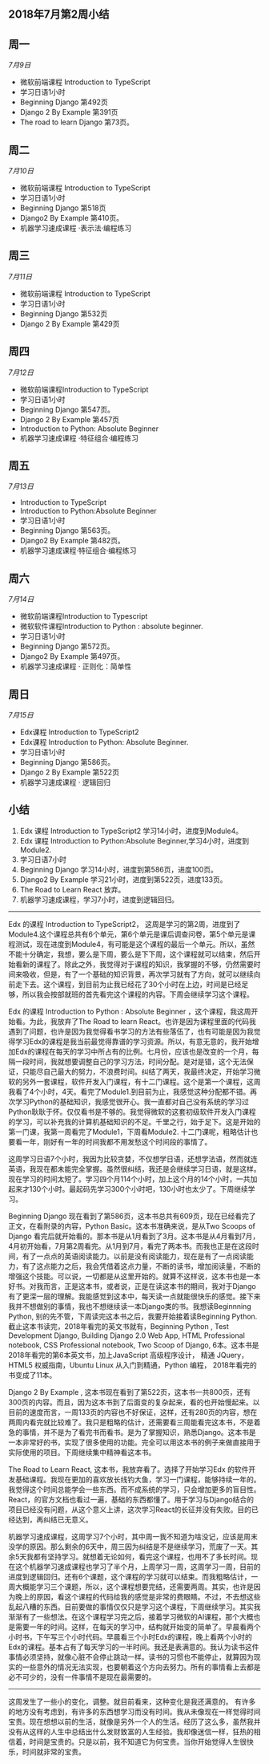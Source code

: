 2018年7月第2周小结
----------------
周一
----
*7月9日*
- 微软前端课程 Introduction to TypeScript
- 学习日语1小时
- Beginning Django 第492页
- Django 2 By Example 第391页
- The road to learn Django 第73页。

周二
----
*7月10日*
- 微软前端课程 Introduction to TypeScript
- 学习日语1小时
- Beginning Django 第518页
- Django2 By Example 第410页。
- 机器学习速成课程 ·表示法·编程练习

周三
----
*7月11日*
- 微软前端课程 Introduction to TypeScript
- 学习日语1小时
- Beginning Django 第532页
- Django 2 By Example 第429页

周四
----
*7月12日*
- 微软前端课程Introduction to TypeScript
- 学习日语1小时
- Beginning Django 第547页。
- Django 2 By Example 第457页
- Introduction to Python: Absolute Beginner
- 机器学习速成课程 ·特征组合·编程练习

周五
----
*7月13日*
- Introduction to TypeScript
- Introduction to Python:Absolute Beginner
- 学习日语1小时
- Beginning Django 第563页。
- Django2 By Example 第482页。
- 机器学习速成课程·特征组合·编程练习

周六
----
*7月14日*
- 微软前端课程Introduction to Typescript 
- 微软软件课程Introduction to Python : absolute beginner.
- 学习日语1小时
- Beginning Django 第572页。
- Django2 By Example 第497页。
- 机器学习速成课程 · 正则化：简单性

周日
----
*7月15日*
- Edx课程 Introduction to TypeScript2
- Edx课程 Introduction to Python: Absolute Beginner.
- 学习日语1小时
- Beginning Django 第586页。
- Django 2 By Example 第522页
- 机器学习速成课程 · 逻辑回归

小结
--------------
1. Edx 课程 Introduction to TypeScript2 学习14小时，进度到Module4。
2. Edx 课程 Introduction to Python:Absolute Beginner,学习4小时，进度到Module2.
3. 学习日语7小时
4. Beginning Django 学习14小时，进度到第586页，进度100页。
5. Django2 By Example 学习21小时，进度到第522页，进度133页。
6. The Road to Learn React 放弃。
7. 机器学习速成课程，学习7小时，进度到逻辑回归。
---
Edx 的课程 Introduction to TypeScript2， 这周是学习的第2周，进度到了Module4.这个课程总共有6个单元，第6个单元是课后调查问卷，第5个单元是课程测试，现在进度到Module4，有可能是这个课程的最后一个单元。所以，虽然不能十分确定，我想，要么是下周，要么是下下周，这个课程就可以结束，然后开始看新的课程了。除此之外，我觉得对于课程的知识，我掌握的不够，仍然需要时间来吸收，但是，有了一个基础的知识背景，再次学习就有了方向，就可以继续向前走下去。这个课程，到目前为止我已经花了30个小时在上边，时间是已经足够，所以我会按部就班的首先看完这个课程的内容。下周会继续学习这个课程。  


Edx 的课程 Introduction to Python : Absolute Beginner ，这个课程，我这周开始看。为此，我放弃了The Road to learn React。也许是因为课程里面的代码我遇到了问题，也许是因为我觉得看书学习的方法有些落伍了，也有可能是因为我觉得学习Edx的课程是我当前最觉得靠谱的学习资源。所以，有意无意的，我开始增加Edx的课程在每天的学习中所占有的比例。七月份，应该也是改变的一个月，每隔一段时间，我就想要调整自己的学习方法，时间分配。是对是错，这个无法保证，只能尽自己最大的努力，不浪费时间。纠结了两天，我最终决定，开始学习微软的另外一套课程，软件开发入门课程，有十二门课程。这个是第一个课程，这周我看了4个小时，4天。看完了Module1.到目前为止，我感觉这种分配都不错。再次学习Python的基础知识，我感觉很开心。我一直都对自己没有系统的学习过Python耿耿于怀。仅仅看书是不够的。我觉得微软的这套初级软件开发入门课程的学习，可以补充我的计算机基础知识的不足。千里之行，始于足下。这是开始的第一门课，我第一周看完了Module1，下周看Module2. 十二门课呢，粗略估计也要看一年，刚好有一年的时间我都不用发愁这个时间段的事情了。  


这周学习日语7个小时，我因为比较贪婪，不仅想学日语，还想学法语，然而就连英语，我现在都未能完全掌握。虽然很纠结，我还是会继续学习日语，就是这样。现在学习的时间太短了。学习四个月114个小时，加上这个月的14个小时，一共加起来才130个小时。最起码先学习300个小时吧，130小时也太少了。下周继续学习。  


Beginning Django 现在看到了第586页，这本书总共有609页，现在已经看完了正文，在看附录的内容，Python Basic。这本书准确来说，是从Two Scoops of Django 看完后就开始看的。那本书是从1月看到了3月。这本书是从4月看到7月，4月初开始看，7月第2周看完。从1月到7月，看完了两本书。而我也正是在这段时间，有了一点点的英语阅读能力。以前是没有阅读能力，现在是有了一点阅读能力，有了这点能力之后，我会凭借着这点力量，不断的读书，增加阅读量，不断的增强这个技能。可以说，一切都是从这里开始的。就算不这样说，这本书也是一本好书。对我而言，正是这本书，或者说，正是在读这本书的期间，我对于Django有了更深一层的理解。我能感觉到这本中，每天读一点就能很快乐的感觉。接下来我并不想做别的事情，我也不想继续读一本Django类的书。我想读Beginnning Python, 别的先不管，下周读完这本书之后，我要开始接着读Beginning Python. 截止这本书读完，2018年看完的英文书就有，Beginning Python , Test  Development Django, Building Django 2.0 Web App, HTML Professional notebook, CSS Professional notebook, Two Scoop of Django, 6本。这本书是2018年看完的第6本英文书，加上JavaScript 高级程序设计， 精通 JQuery， HTML5 权威指南，Ubuntu Linux 从入门到精通，Python 编程， 2018年看完的书变成了11本。  


Django 2 By Example , 这本书现在看到了第522页，这本书一共800页，还有300页的内容。而且，因为这本书到了后面变的复杂起来，看的也开始慢起来。以目前的速度而言，一周133页的内容也不好保证，这样，还有280页的内容，想在两周内看完就比较难了。我只是粗略的估计，还需要看三周能看完这本书，不是着急的事情，并不是为了看完书而看书。是为了掌握知识，熟悉Django。这本书是一本非常好的书，实现了很多使用的功能。完全可以用这本书的例子来做直接用于实际使用的项目。下周继续集中精神看这本书。  


The Road to Learn React, 这本书，我放弃看了。选择了开始学习Edx 的软件开发基础课程。我现在更加的喜欢放长线钓大鱼，学习一门课程，能够持续一年的。我觉得这个时间总能学会一些东西。而不成系统的学习，只会增加更多的盲目性。React，的官方文档也看过一遍，基础的东西都懂了。用于学习与Django结合的项目已经没有问题，从这个意义上讲，这次学习React的长征并没有失败。目的已经达到，再纠结已无意义。  


机器学习速成课程，这周学习7个小时，其中周一我不知道为啥没记，应该是周末没学的原因。那么剩余的6天中，周三因为纠结是不是继续学习，荒废了一天。其余5天我都有坚持学习。就想着无论如何，看完这个课程，也用不了多长时间。现在这个机器学习速成课程也学习了半个月，上周学习一周，这周学习一周，目前的进度到逻辑回归。还有6个课题，这个课程的学习就可以结束。而我粗略估计，一周大概能学习三个课题，所以，这个课程想要完结，还需要两周。其实，也许是因为晚上的原因，看这个课程的代码给我的感觉是非常的费眼睛。不过，不去想这些乱起八糟的东西。目前要做的事情仅仅只是学习这个课程，下周继续学习。其实我渐渐有了一些想法。在这个课程学习完之后，接着学习微软的AI课程，那个大概也是需要一年的时间。这样，在每天的学习中，结构就开始变的简单了。早晨看两个小时书，下午写三个小时代码。早晨看三个小时Edx的课程，晚上看两个小时的Edx的课程。基本占有了每天学习的一半时间。我还是表满意的。我认为读书这件事情必须坚持，就像心脏不会停止跳动一样。读书的习惯也不能停止，就算因为现实的一些意外的情况无法实现，也要朝着这个方向去努力。所有的事情看上去都是必不可少的，没有一件事情不是现在最需要的。  

-----
这周发生了一些小的变化，调整。就目前看来，这种变化是我还满意的。
有许多的地方没有考虑到，有许多的东西想学习而没有时间。我从未像现在一样觉得时间宝贵。现在想想以前的生活，就像是另外一个人的生活。经历了这么多，虽然我并没有从这样的人生中总结出什么发财致富的人生经验。我却像迷信一样，狂热的相信着，时间是宝贵的。只是以前，我不知道它为何宝贵。当你开始觉得人生很快乐，时间就非常的宝贵。